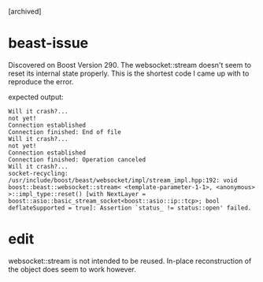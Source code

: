 [archived]
# beast-issue
Discovered on Boost Version 290. The websocket::stream doesn't seem to reset its internal state properly.
This is the shortest code I came up with to reproduce the error.

expected output:

```
Will it crash?... 
not yet!
Connection established
Connection finished: End of file
Will it crash?... 
not yet!
Connection established
Connection finished: Operation canceled
Will it crash?... 
socket-recycling: /usr/include/boost/beast/websocket/impl/stream_impl.hpp:192: void boost::beast::websocket::stream< <template-parameter-1-1>, <anonymous> >::impl_type::reset() [with NextLayer = boost::asio::basic_stream_socket<boost::asio::ip::tcp>; bool deflateSupported = true]: Assertion `status_ != status::open' failed.
```
# edit
websocket::stream is not intended to be reused. In-place reconstruction of the object does seem to work however.
